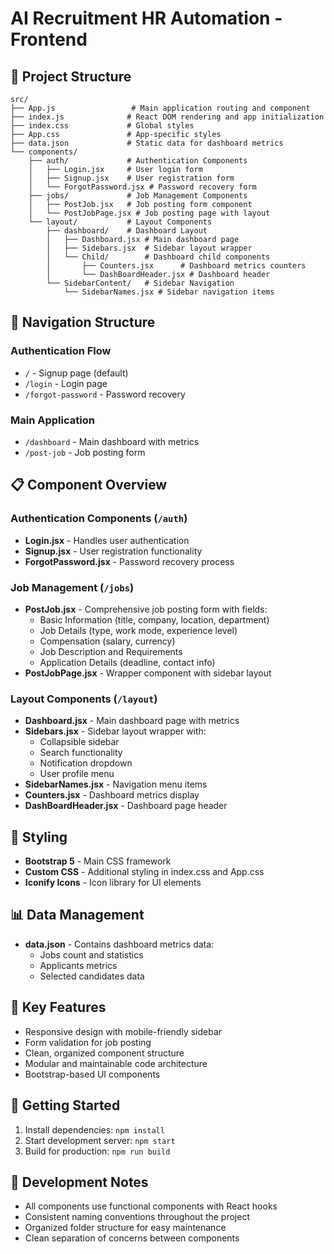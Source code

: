 # AI Recruitment HR Automation - Frontend

## 📁 Project Structure

```
src/
├── App.js                 # Main application routing and component
├── index.js              # React DOM rendering and app initialization
├── index.css             # Global styles
├── App.css               # App-specific styles
├── data.json             # Static data for dashboard metrics
└── components/
    ├── auth/             # Authentication Components
    │   ├── Login.jsx     # User login form
    │   ├── Signup.jsx    # User registration form
    │   └── ForgotPassword.jsx # Password recovery form
    ├── jobs/             # Job Management Components
    │   ├── PostJob.jsx   # Job posting form component
    │   └── PostJobPage.jsx # Job posting page with layout
    └── layout/           # Layout Components
        ├── dashboard/    # Dashboard Layout
        │   ├── Dashboard.jsx # Main dashboard page
        │   ├── Sidebars.jsx  # Sidebar layout wrapper
        │   └── Child/        # Dashboard child components
        │       ├── Counters.jsx      # Dashboard metrics counters
        │       └── DashBoardHeader.jsx # Dashboard header
        └── SidebarContent/   # Sidebar Navigation
            └── SidebarNames.jsx # Sidebar navigation items
```

## 🧭 Navigation Structure

### Authentication Flow
- `/` - Signup page (default)
- `/login` - Login page
- `/forgot-password` - Password recovery

### Main Application
- `/dashboard` - Main dashboard with metrics
- `/post-job` - Job posting form

## 📋 Component Overview

### Authentication Components (`/auth`)
- **Login.jsx** - Handles user authentication
- **Signup.jsx** - User registration functionality
- **ForgotPassword.jsx** - Password recovery process

### Job Management (`/jobs`)
- **PostJob.jsx** - Comprehensive job posting form with fields:
  - Basic Information (title, company, location, department)
  - Job Details (type, work mode, experience level)
  - Compensation (salary, currency)
  - Job Description and Requirements
  - Application Details (deadline, contact info)
- **PostJobPage.jsx** - Wrapper component with sidebar layout

### Layout Components (`/layout`)
- **Dashboard.jsx** - Main dashboard page with metrics
- **Sidebars.jsx** - Sidebar layout wrapper with:
  - Collapsible sidebar
  - Search functionality
  - Notification dropdown
  - User profile menu
- **SidebarNames.jsx** - Navigation menu items
- **Counters.jsx** - Dashboard metrics display
- **DashBoardHeader.jsx** - Dashboard page header

## 🎨 Styling
- **Bootstrap 5** - Main CSS framework
- **Custom CSS** - Additional styling in index.css and App.css
- **Iconify Icons** - Icon library for UI elements

## 📊 Data Management
- **data.json** - Contains dashboard metrics data:
  - Jobs count and statistics
  - Applicants metrics
  - Selected candidates data

## 🔧 Key Features
- Responsive design with mobile-friendly sidebar
- Form validation for job posting
- Clean, organized component structure
- Modular and maintainable code architecture
- Bootstrap-based UI components

## 🚀 Getting Started
1. Install dependencies: `npm install`
2. Start development server: `npm start`
3. Build for production: `npm run build`

## 📝 Development Notes
- All components use functional components with React hooks
- Consistent naming conventions throughout the project
- Organized folder structure for easy maintenance
- Clean separation of concerns between components
